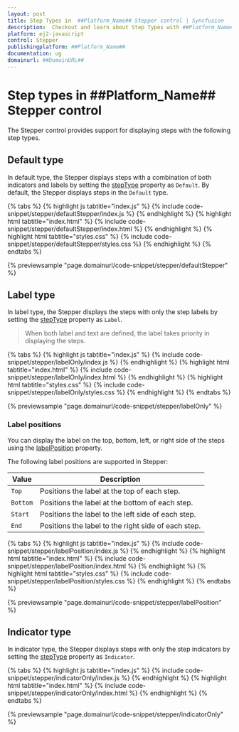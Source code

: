 ```yaml
---
layout: post
title: Step Types in  ##Platform_Name## Stepper control | Syncfusion
description:  Checkout and learn about Step Types with ##Platform_Name## Stepper control of Syncfusion Essential JS 2 and more details.
platform: ej2-javascript
control: Stepper
publishingplatform: ##Platform_Name##
documentation: ug
domainurl: ##DomainURL##
---
```


# Step types in ##Platform_Name## Stepper control

The Stepper control provides support for displaying steps with the following step types.

## Default type

In default type, the Stepper displays steps with a combination of both indicators and labels by setting the [stepType](https://ej2.syncfusion.com/javascript/documentation/api/stepper#steptype) property as `Default`. By default, the Stepper displays steps in the `Default` type.

{% tabs %}
{% highlight js tabtitle="index.js" %}
{% include code-snippet/stepper/defaultStepper/index.js %}
{% endhighlight %}
{% highlight html tabtitle="index.html" %}
{% include code-snippet/stepper/defaultStepper/index.html %}
{% endhighlight %}
{% highlight html tabtitle="styles.css" %}
{% include code-snippet/stepper/defaultStepper/styles.css %}
{% endhighlight %}
{% endtabs %}

{% previewsample "page.domainurl/code-snippet/stepper/defaultStepper" %}

## Label type

In label type, the Stepper displays the steps with only the step labels by setting the [stepType](https://ej2.syncfusion.com/javascript/documentation/api/stepper#steptype) property as `Label`.

> When both label and text are defined, the label takes priority in displaying the steps.

{% tabs %}
{% highlight js tabtitle="index.js" %}
{% include code-snippet/stepper/labelOnly/index.js %}
{% endhighlight %}
{% highlight html tabtitle="index.html" %}
{% include code-snippet/stepper/labelOnly/index.html %}
{% endhighlight %}
{% highlight html tabtitle="styles.css" %}
{% include code-snippet/stepper/labelOnly/styles.css %}
{% endhighlight %}
{% endtabs %}

{% previewsample "page.domainurl/code-snippet/stepper/labelOnly" %}

### Label positions

You can display the label on the top, bottom, left, or right side of the steps using the [labelPosition](https://ej2.syncfusion.com/javascript/documentation/api/stepper#labelposition) property. 

The following label positions are supported in Stepper:

| Value | Description |
|-----|-----|
| `Top` | Positions the label at the top of each step. |
| `Bottom` | Positions the label at the bottom of each step. |
| `Start` | Positions the label to the left side of each step. |
| `End` | Positions the label to the right side of each step. |

{% tabs %}
{% highlight js tabtitle="index.js" %}
{% include code-snippet/stepper/labelPosition/index.js %}
{% endhighlight %}
{% highlight html tabtitle="index.html" %}
{% include code-snippet/stepper/labelPosition/index.html %}
{% endhighlight %}
{% highlight html tabtitle="styles.css" %}
{% include code-snippet/stepper/labelPosition/styles.css %}
{% endhighlight %}
{% endtabs %}

{% previewsample "page.domainurl/code-snippet/stepper/labelPosition" %}

## Indicator type

In indicator type, the Stepper displays steps with only the step indicators by setting the [stepType](https://ej2.syncfusion.com/javascript/documentation/api/stepper#steptype) property as `Indicator`.

{% tabs %}
{% highlight js tabtitle="index.js" %}
{% include code-snippet/stepper/indicatorOnly/index.js %}
{% endhighlight %}
{% highlight html tabtitle="index.html" %}
{% include code-snippet/stepper/indicatorOnly/index.html %}
{% endhighlight %}
{% endtabs %}

{% previewsample "page.domainurl/code-snippet/stepper/indicatorOnly" %}